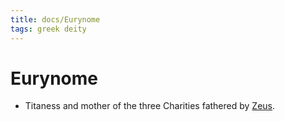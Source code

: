 ```yaml
---
title: docs/Eurynome
tags: greek deity
---
```


# Eurynome 
- Titaness and mother of the three Charities fathered by [Zeus](Zeus.md.md).